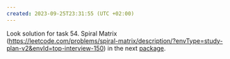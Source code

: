 ```yaml
---
created: 2023-09-25T23:31:55 (UTC +02:00)
---
```

Look solution for task 54. Spiral Matrix
(https://leetcode.com/problems/spiral-matrix/description/?envType=study-plan-v2&envId=top-interview-150) in the next
[package](../../../../../LeetCode/LeetCode_75_Level_2/Day_1_Implementation_Simulation/Medium/Spiral_Matrix/Recursive/Solution.java).
